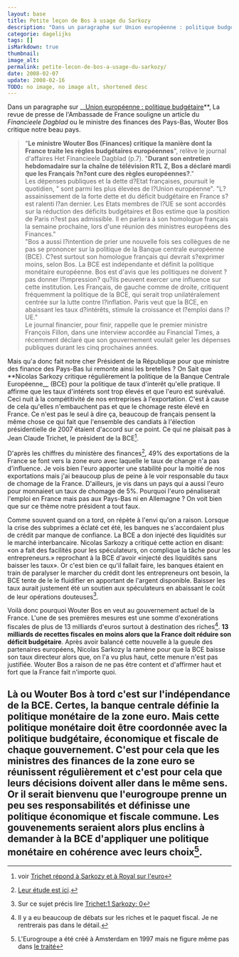 ```yaml
---
layout: base
title: Petite leçon de Bos à usage du Sarkozy
description: "Dans un paragraphe sur Union européenne : politique budgétaire, La revue de presse de l'Ambassade de France souligne un article du Financieele Dagblad ou le m"
categorie: dagelijks
tags: []
isMarkdown: true
thumbnail: 
image_alt: 
permalink: petite-lecon-de-bos-a-usage-du-sarkozy/
date: 2008-02-07
update: 2008-02-16
TODO: no image, no image alt, shortened desc
---
```


Dans un paragraphe sur __[Union européenne : politique budgétaire](http://www.ambafrance.nl/article.php?id_article=9270)**, La revue de presse de l'Ambassade de France souligne un article du *Financieele Dagblad* ou le ministre des finances des Pays-Bas, Wouter Bos critique notre beau pays.

> "**Le ministre Wouter Bos (Finances) critique la manière dont la France traite les règles budgétaires européennes**", relève le journal d'affaires Het Financieele Dagblad (p.7). "**Durant son entretien hebdomadaire sur la chaîne de télévision RTL Z, Bos a déclaré mardi que les Français ?n?ont cure des règles européennes?**."  
> Les dépenses publiques et la dette d?Etat françaises, poursuit le quotidien, " sont parmi les plus élevées de l?Union européenne". "L?assainissement de la forte dette et du déficit budgétaire en France s?est ralenti l?an dernier. Les Etats membres de l?UE se sont accordés sur la réduction des déficits budgétaires et Bos estime que la position de Paris n?est pas admissible. Il en parlera à son homologue français la semaine prochaine, lors d'une réunion des ministres européens des Finances."  
> "Bos a aussi l?intention de prier une nouvelle fois ses collègues de ne pas se prononcer sur la politique de la Banque centrale européenne (BCE). C?est surtout son homologue français qui devrait s?exprimer moins, selon Bos. La BCE est indépendante et définit la politique monétaire européenne. Bos est d'avis que les politiques ne doivent ?pas donner l?impression? qu?ils peuvent exercer une influence sur cette institution. Les Français, de gauche comme de droite, critiquent fréquemment la politique de la BCE, qui serait trop unilatéralement centrée sur la lutte contre l?inflation. Paris veut que la BCE, en abaissant les taux d?intérêts, stimule la croissance et l?emploi dans l?UE."  
> Le journal financier, pour finir, rappelle que le premier ministre François Fillon, dans une interview accordée au Financial Times, a récemment déclaré que son gouvernement voulait geler les dépenses publiques durant les cinq prochaines années.

Mais qu'a donc fait notre cher Président de la République pour que ministre des finance des Pays-Bas lui remonte ainsi les bretelles ? On Sait que **Nicolas Sarkozy critique régulièrement la politique de la Banque Centrale Européenne__ (BCE) pour la politique de taux d'interêt qu'elle pratique. Il affirme que les taux d'intérets sont trop élevés et que l'euro est surévalué. Ceci nuit à la compétitivité de nos entreprises à l'exportation. C'est à cause de cela qu'elles n'embauchent pas et que le chomage reste élevé en France. Ce n'est pas le seul à dire ça, beaucoup de français pensent la même chose ce qui fait que l'ensemble des candiats à l'élection présidentielle de 2007 étaient d'accord sur ce point. Ce qui ne plaisait pas à Jean Claude Trichet, le président de la BCE[^1]. 

D'après les chiffres du ministère des finances[^2], 49% des exportations de la France se font vers la zone euro avec laquelle le taux de change n'a pas d'influence. Je vois bien l'euro apporter une stabilité pour la moitié de nos exportations mais j'ai beaucoup plus de peine à le voir responsable du taux de chomage de la France. D'ailleurs, je vis dans un pays qui a aussi l'euro pour monnaieet un taux de chomage de 5%. Pourquoi l'euro pénaliserait l'emploi en France mais pas aux Pays-Bas ni en Allemagne ? On voit bien que sur ce thème notre président a tout faux.

Comme souvent quand on a tord, on répète à l'envi qu'on a raison. Lorsque la crise des subprimes a éclaté cet été, les banques ne s'accordaient plus de crédit par manque de confiance. La BCE a don injecté des liquidités sur le marché interbancaire. Nicolas Sarkozy a critiqué cette action en disant: «on a fait des facilités pour les spéculateurs, on complique la tâche pour les entrepreneurs.» reprochant à la BCE d'avoir «injecté des liquidités sans baisser les taux». Or c'est bien ce qu'il fallait faire, les banques étaient en train de paralyser le marcher du crédit dont les entrepreneurs ont besoin, la BCE tente de le le fluidifier en apportant de l'argent disponible. Baisser les taux aurait justement été un soutien aux spéculateurs en abaissant le coût de leur opérations douteuses[^3].

Voilà donc pourquoi Wouter Bos en veut au gouvernement actuel de la France. L'une de ses premières mesures est une somme d'exonérations fiscales de plus de 13 milliards d'euros surtout à destination des riches[^4]. **13 milliards de recettes fiscales en moins alors que la France doit réduire son déficit budgétaire**. Après avoir balancé cette nouvelle à la gueule des partenaires européens, Nicolas Sarkozy la ramène pour que la BCE baisse son taux directeur alors que, on l'a vu plus haut, cette menure n'est pas justifiée. Wouter Bos a raison de ne pas être content et d'affirmer haut et fort que la France fait n'importe quoi.

Là ou Wouter Bos à tord c'est sur l'indépendance de la BCE. Certes, la banque centrale définie la politique monétaire de la zone euro. Mais cette politique monétaire doit être coordonnée avec la politique budgétaire, économique et fiscale de chaque gouvernement. C'est pour cela que les ministres des finances de la zone euro se réunissent régulièrement et c'est pour cela que leurs décisions doivent aller dans le même sens. Or il serait bienvenu que l'eurogroupe prenne un peu ses responsabilités et définisse une politique économique et fiscale commune. Les gouvenements seraient alors plus enclins à demander à la BCE d'appliquer une politique monétaire en cohérence avec leurs choix[^5].
---
[^1]: voir [Trichet répond à Sarkozy et à Royal sur l'euro](http://www.lexpansion.com/economie/actualite-economique/trichet-repond-a-sarkozy-et-a-royal-sur-l-euro_120018.html)
[^2]: [Leur étude est ici](http://lekiosque.finances.gouv.fr/Appchiffre/Etudes/cadre_etude.asp ).
[^3]: Sur ce sujet précis lire [Trichet:1 Sarkozy: 0](http://www.alternatives-economiques.fr/trichet-1---sarkozy-0_fr_art_337_31768.html)
[^4]: Il y a eu beaucoup de débats sur les riches et le paquet fiscal. Je ne rentrerais pas dans le détail.
[^5]: L'Eurogroupe a été créé à Amsterdam en 1997 mais ne figure même pas dans [le traité](/amsterdam-la-ville-du-traite)